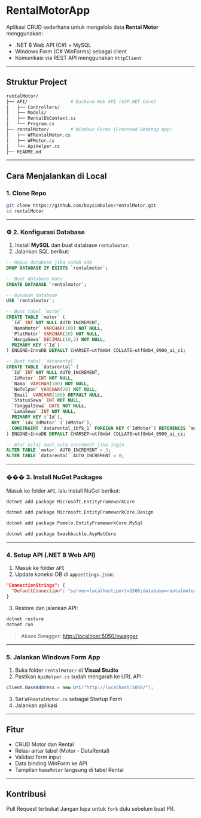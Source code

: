 # RentalMotorApp 

Aplikasi CRUD sederhana untuk mengelola data **Rental Motor** menggunakan:
-  .NET 8 Web API (C#) + MySQL
-  Windows Form (C# WinForms) sebagai client
-  Komunikasi via REST API menggunakan `HttpClient`

---

##  Struktur Project

```bash
rentalMotor/
├── API/                # Backend Web API (ASP.NET Core)
│   ├── Controllers/
│   ├── Models/
│   ├── RentalDbContext.cs
│   └── Program.cs
├── rentalMotor/        # Windows Forms (Frontend Desktop App)
│   ├── WFRentalMotor.cs
│   ├── WFMotor.cs
│   └── ApiHelper.cs
├── README.md
```

---

##  Cara Menjalankan di Local

###  1. Clone Repo

```bash
git clone https://github.com/boysimbolon/rentalMotor.git
cd rentalMotor
```

---

### ⚙️ 2. Konfigurasi Database

1. Install **MySQL** dan buat database `rentalmotor`.
2. Jalankan SQL berikut:

```sql
-- Hapus database jika sudah ada
DROP DATABASE IF EXISTS `rentalmotor`;

-- Buat database baru
CREATE DATABASE `rentalmotor`;

-- Gunakan database
USE `rentalmotor`;

-- Buat tabel `motor`
CREATE TABLE `motor` (
  `Id` INT NOT NULL AUTO_INCREMENT,
  `NamaMotor` VARCHAR(100) NOT NULL,
  `PlatMotor` VARCHAR(20) NOT NULL,
  `HargaSewa` DECIMAL(10,2) NOT NULL,
  PRIMARY KEY (`Id`)
) ENGINE=InnoDB DEFAULT CHARSET=utf8mb4 COLLATE=utf8mb4_0900_ai_ci;

-- Buat tabel `datarental`
CREATE TABLE `datarental` (
  `Id` INT NOT NULL AUTO_INCREMENT,
  `IdMotor` INT NOT NULL,
  `Nama` VARCHAR(100) NOT NULL,
  `NoTelpon` VARCHAR(20) NOT NULL,
  `Email` VARCHAR(100) DEFAULT NULL,
  `StatusSewa` INT NOT NULL,
  `TanggalSewa` DATE NOT NULL,
  `LamaSewa` INT NOT NULL,
  PRIMARY KEY (`Id`),
  KEY `idx_IdMotor` (`IdMotor`),
  CONSTRAINT `datarental_ibfk_1` FOREIGN KEY (`IdMotor`) REFERENCES `motor` (`Id`) ON DELETE CASCADE
) ENGINE=InnoDB DEFAULT CHARSET=utf8mb4 COLLATE=utf8mb4_0900_ai_ci;

-- Atur nilai awal auto increment jika ingin
ALTER TABLE `motor` AUTO_INCREMENT = 3;
ALTER TABLE `datarental` AUTO_INCREMENT = 8;

```

---

### ��� 3. Install NuGet Packages

Masuk ke folder `API`, lalu install NuGet berikut:

```bash
dotnet add package Microsoft.EntityFrameworkCore
```
```bash
dotnet add package Microsoft.EntityFrameworkCore.Design
```
```bash
dotnet add package Pomelo.EntityFrameworkCore.MySql
```
```bash
dotnet add package Swashbuckle.AspNetCore
```

---

###  4. Setup API (.NET 8 Web API)

1. Masuk ke folder `API`
2. Update koneksi DB di `appsettings.json`:

```json
"ConnectionStrings": {
  "DefaultConnection": "server=localhost;port=3306;database=rentalmotor;user=root;password=YOUR_PASSWORD"
}
```

3. Restore dan jalankan API:

```bash
dotnet restore
dotnet run
```

> Akses Swagger: [http://localhost:5050/swagger](http://localhost:5050/swagger)

---

### 5. Jalankan Windows Form App

1. Buka folder `rentalMotor/` di **Visual Studio**
2. Pastikan `ApiHelper.cs` sudah mengarah ke URL API:

```csharp
client.BaseAddress = new Uri("http://localhost:5050/");
```

3. Set `WFRentalMotor.cs` sebagai Startup Form
4. Jalankan aplikasi

---

## Fitur

- CRUD Motor dan Rental
- Relasi antar tabel (Motor - DataRental)
- Validasi form input
- Data binding WinForm ke API
- Tampilan `NamaMotor` langsung di tabel Rental

---

## Kontribusi

Pull Request terbuka! Jangan lupa untuk `fork` dulu sebelum buat PR.


